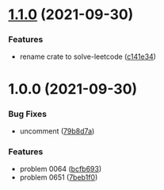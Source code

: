 # [1.1.0](https://github.com/EqualMa/solve-leetcode-rs/compare/v1.0.0...v1.1.0) (2021-09-30)


### Features

* rename crate to solve-leetcode ([c141e34](https://github.com/EqualMa/solve-leetcode-rs/commit/c141e34515c0d8422f7590b04d4ce310714a67c9))

# 1.0.0 (2021-09-30)


### Bug Fixes

* uncomment ([79b8d7a](https://github.com/EqualMa/leetcode-rs/commit/79b8d7a028bde4db3c81c76bb22c33fc43504d73))


### Features

* problem 0064 ([bcfb693](https://github.com/EqualMa/leetcode-rs/commit/bcfb69317b3ead114ab5cd19be0f380589f739a0))
* problem 0651 ([7beb1f0](https://github.com/EqualMa/leetcode-rs/commit/7beb1f0428f06b472f887942471091f45aa9548e))
